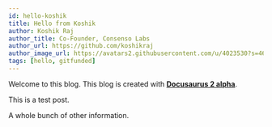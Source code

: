 ```yaml
---
id: hello-koshik
title: Hello from Koshik
author: Koshik Raj
author_title: Co-Founder, Consenso Labs
author_url: https://github.com/koshikraj
author_image_url: https://avatars2.githubusercontent.com/u/4023530?s=460&v=4
tags: [hello, gitfunded]
---
```


Welcome to this blog. This blog is created with [**Docusaurus 2 alpha**](https://v2.docusaurus.io/).

<!--truncate-->

This is a test post.

A whole bunch of other information.
